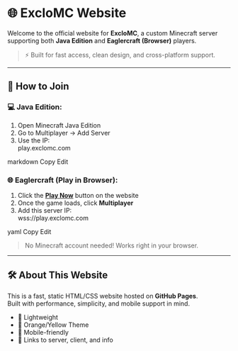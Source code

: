 # 🌐 ExcloMC Website

Welcome to the official website for **ExcloMC**, a custom Minecraft server supporting both **Java Edition** and **Eaglercraft (Browser)** players.

> ⚡ Built for fast access, clean design, and cross-platform support.

---

## 🧭 How to Join

### 💻 Java Edition:
1. Open Minecraft Java Edition
2. Go to Multiplayer → Add Server
3. Use the IP:  
play.exclomc.com

markdown
Copy
Edit

### 🌐 Eaglercraft (Play in Browser):
1. Click the **[Play Now](https://exclomc.github.io/client/)** button on the website  
2. Once the game loads, click **Multiplayer**
3. Add this server IP:  
wss://play.exclomc.com

yaml
Copy
Edit

> No Minecraft account needed! Works right in your browser.

---

## 🛠️ About This Website

This is a fast, static HTML/CSS website hosted on **GitHub Pages**.  
Built with performance, simplicity, and mobile support in mind.

- 💨 Lightweight
- 🎨 Orange/Yellow Theme
- 📱 Mobile-friendly
- 🔗 Links to server, client, and info
